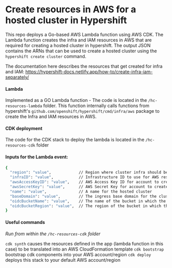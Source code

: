 # Create resources in AWS for a hosted cluster in Hypershift

This repo deploys a Go-based AWS Lambda function using AWS CDK. The Lambda function creates the infra and IAM resources in AWS that are required for creating a hosted cluster in hypershift. 
The output JSON contains the ARNs that can be used to create a hosted cluster using the `hypershift create cluster` command.

The documentation here describes the resources that get created for infra and IAM: 
https://hypershift-docs.netlify.app/how-to/create-infra-iam-separately/

#### Lambda
Implemented as a GO Lambda function - The code is located in the `/hc-resources-lambda` folder. This function internally calls functions from hypershift's `github.com/openshift/hypershift/cmd/infra/aws` package to create the Infra and IAM resources in AWS.

#### CDK deployment
The code for the CDK stack to deploy the lambda is located in the `/hc-resources-cdk` folder
#### Inputs for the Lambda event:

```bash
{
  "region": "value",            // Region where cluster infra should be created
  "infraID": "value",           // Infrastructure ID to use for AWS resources
  "awsAccessKeyID": "value",    // AWS Access Key ID for account to create resources in
  "awsSecretKey": "value",      // AWS Secret Key for account to create resources in
  "name": "value",              // A name for the hosted cluster
  "baseDomain": "value",        // The ingress base domain for the cluster
  "oidcBucketName": "value",    // The name of the bucket in which the OIDC discovery document is stored
  "oidcBucketRegion": "value",  // The region of the bucket in which the OIDC discovery document is stored
}
```

#### Useful commands
*Run from within the `/hc-resources-cdk` folder*

`cdk synth` causes the resources defined in the app (lambda function in this case) to be translated into an AWS CloudFormation template
`cdk bootstrap` bootstrap cdk components into your AWS account/region
`cdk deploy` deploys this stack to your default AWS account/region